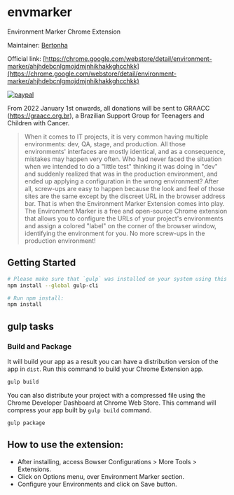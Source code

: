 # envmarker
Environment Marker Chrome Extension

Maintainer: [Bertonha](https://github.com/geovanneb)

Official link: [https://chrome.google.com/webstore/detail/environment-marker/ahjhdebcnlgmojdmjnhikhakkghcchkk](https://chrome.google.com/webstore/detail/environment-marker/ahjhdebcnlgmojdmjnhikhakkghcchkk)

[![paypal](https://www.paypalobjects.com/en_US/i/btn/btn_donateCC_LG.gif)](https://www.paypal.com/cgi-bin/webscr?cmd=_donations&business=SRFRGVMAUJB3N&currency_code=BRL&source=url)


From 2022 January 1st onwards, all donations will be sent to GRAACC (https://graacc.org.br), a Brazilian Support Group for Teenagers and Children with Cancer.

> When it comes to IT projects, it is very common having multiple environments: dev, QA, stage, and production. 
All those environments' interfaces are mostly identical, and as a consequence, mistakes may happen very often.
Who had never faced the situation when we intended to do a "little test" thinking it was doing in "dev" and suddenly realized that was in the production environment, and ended up applying a configuration in the wrong environment? After all, screw-ups are easy to happen because the look and feel of those sites are the same except by the discreet URL in the browser address bar. 
That is when the Environment Marker Extension comes into play. The Environment Marker is a free and open-source Chrome extension that allows you to configure the URLs of your project's environments and assign a colored "label" on the corner of the browser window, identifying the environment for you.
No more screw-ups in the production environment!

## Getting Started

```sh
# Please make sure that `gulp` was installed on your system using this command:
npm install --global gulp-cli

# Run npm install:
npm install
```

## gulp tasks

### Build and Package

It will build your app as a result you can have a distribution version of the app in `dist`. Run this command to build your Chrome Extension app.

```bash
gulp build
```

You can also distribute your project with a compressed file using the Chrome Developer Dashboard at Chrome Web Store. This command will compress your app built by `gulp build` command.

```bash
gulp package
```

## How to use the extension:

- After installing, access Bowser Configurations > More Tools > Extensions.
- Click on Options menu, over Environment Marker section.
- Configure your Environments and click on Save button.
